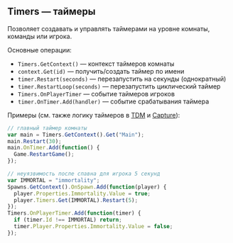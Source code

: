 ## Timers — таймеры

Позволяет создавать и управлять таймерами на уровне комнаты, команды или игрока.

Основные операции:
- `Timers.GetContext()` — контекст таймеров комнаты
- `context.Get(id)` — получить/создать таймер по имени
- `timer.Restart(seconds)` — перезапустить на секунды (однократный)
- `timer.RestartLoop(seconds)` — перезапустить циклический таймер
- `Timers.OnPlayerTimer` — событие таймеров игроков
- `timer.OnTimer.Add(handler)` — событие срабатывания таймера

Примеры (см. также логику таймеров в [TDM](https://github.com/kkohno/PixelCombats.GameModes.TDM) и [Capture](https://github.com/kkohno/PixelCombats.GameModes.Capture)):
```javascript
// главный таймер комнаты
var main = Timers.GetContext().Get("Main");
main.Restart(30);
main.OnTimer.Add(function() {
  Game.RestartGame();
});

// неуязвимость после спавна для игрока 5 секунд
var IMMORTAL = "immortality";
Spawns.GetContext().OnSpawn.Add(function(player) {
  player.Properties.Immortality.Value = true;
  player.Timers.Get(IMMORTAL).Restart(5);
});
Timers.OnPlayerTimer.Add(function(timer) {
  if (timer.Id !== IMMORTAL) return;
  timer.Player.Properties.Immortality.Value = false;
});
```

